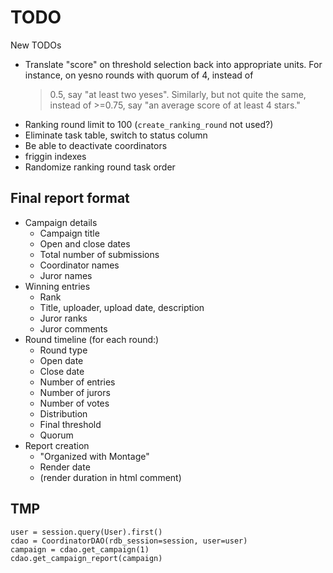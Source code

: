 # TODO

New TODOs

* Translate "score" on threshold selection back into appropriate
  units. For instance, on yesno rounds with quorum of 4, instead of
  >0.5, say "at least two yeses". Similarly, but not quite the same,
  instead of >=0.75, say "an average score of at least 4 stars."
* Ranking round limit to 100 (`create_ranking_round` not used?)
* Eliminate task table, switch to status column
* Be able to deactivate coordinators
* friggin indexes
* Randomize ranking round task order

## Final report format

* Campaign details
  * Campaign title
  * Open and close dates
  * Total number of submissions
  * Coordinator names
  * Juror names
* Winning entries
  * Rank
  * Title, uploader, upload date, description
  * Juror ranks
  * Juror comments
* Round timeline (for each round:)
  * Round type
  * Open date
  * Close date
  * Number of entries
  * Number of jurors
  * Number of votes
  * Distribution
  * Final threshold
  * Quorum
* Report creation
  * "Organized with Montage"
  * Render date
  * (render duration in html comment)

## TMP

```
user = session.query(User).first()
cdao = CoordinatorDAO(rdb_session=session, user=user)
campaign = cdao.get_campaign(1)
cdao.get_campaign_report(campaign)

```
